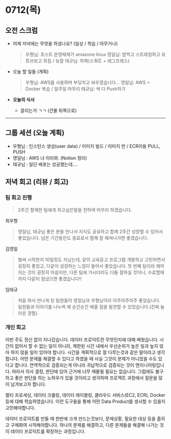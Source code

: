 # 0712(목)


## 오전 스크럼

- 어제 저녁에는 무엇을 하셨나요? (일상 / 학습 / 아무거나)
    
    > 우형님: 호스트 운영체제가 amazone linux
    영일님: 밥먹고 스트레칭하고 유튜브보고 취침 / 늦잠
    태규님: 하체(스쿼트 + 레그프레스)
    > 
- 오늘 할 일들 (계획)
    
    > 우형님: AWS를 사용하며 부딪치고 싸우겠습니다…
    영일님: AWS + Docker 복습 / 일주일 마무리
    태규님: 싹 다 Push하기
    > 
    
- **오늘의 식사**
    - 끌리는거 ㄱㄱ (건물 뒤쪽으로)

---

## 그룹 세션 (오늘 계획)

- 우형님 : 인스턴스 생성(user data) / 이미지 빌드 / 이미지 런 / ECR이용 PULL, PUSH
- 영일님 : AWS 너 이리와. (Notion 정리)
- 태규님 : 일단 배포는 성공했는데….

## 저녁 회고 (리뷰 / 회고)

### 팀 회고 진행

> 2주간 함께한 팀에게 하고싶은말을 전하며 마무리 하겠습니다.
> 

최우형

> 영일님, 태규님 좋은 분들 만나서 지식도 공유하고 함께 2주간 성장할 수 있어서 좋았습니다. 남은 기간동안도 동료로서 함께 잘 헤쳐나가면 좋겠습니다.
> 

김영일

> 벌써 시작한지 10일정도 지났는데, 같이 교육듣고 프로그램 개발하고 고민하면서 굉장히 좋았고, 다같이 성장하는 느낌이 들어서 좋았습니다. 첫 번째 팀이라 헤어지는 것이 굉장히 아쉽지만, 다른 팀에 가시더라도 다들 잘하실 것이니, 수료할때까지 다같이 힘냈으면 좋겠습니다!!
> 

임태규

> 처음 와서 만나게 된 팀원들이 영일님과 우형님이라 아주아주아주 좋았습니다. 팀원들과 이야기를 나누며 매 순간순간 배울 점을 발견할 수 있었습니다.(진짜 놀라운 경험).
>


### 개인 회고

이번 주도 정신 없이 지나갔습니다. 데이터 프로덕트란 무엇인지에 대해 배웠습니다. 시간이 없어서 할 수 없는 일이 아니라, 제한된 시간 내에서 우선순위가 높은 일과 높지 않아 하지 않을 일이 있어야 합니다. 시간을 계획적으로 잘 다루는것과 같은 말이라고 생각합니다. 어떤 문제를 해결할 수 있다고 하였을 때 사실 그것이 문제가 아니었을 수도 있다고 합니다. 연역적으로 검증되는게 아니라 귀납적으로 검증되는 것이 엔지니어링입니다. 따라서 의사 결정, 판단에 있어 근거에 너무 매몰될 필요는 없습니다. 그럼에도 불구하고 좋은 판단을 하는 노하우가 있을 것이라고 생각하여 프로젝트 과정에서 질문을 많이 남겨보고자 합니다.

멀티 프로세싱, 데이터 크롤링, 데이터 레이블링, 클라우드 서비스(EC2, ECR), Docker 등에 대해 학습하였습니다. 이런 도구들을 통해 어떤 Data Product를 생사할 수 있을지 고민해야합니다.

데이터 프로덕트를 만들 때 한번에 크게 만드는것보다, 문제상황, 필요한 대상 등을 좁히고 구체화여 시작해야합니다. 하나의 문제를 해결하고, 다른 문제들을 해결해 나가는 것이 데이터 프로덕트를 확장하는 과정입니다.